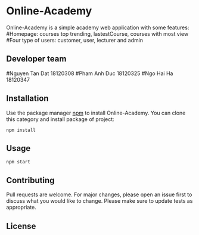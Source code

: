 # Online-Academy

Online-Academy is a simple academy web application with some features:
  #Homepage: courses top trending, lastestCourse, courses with most view
  #Four type of users: customer, user, lecturer and admin
  
## Developer team
  #Nguyen Tan Dat    18120308
  #Pham Anh Duc      18120325
  #Ngo Hai Ha        18120347
  
## Installation
Use the package manager [npm](https://www.npmjs.com/) to install Online-Academy.
You can clone this category and install package of project:
```
npm install
```

## Usage

```
npm start
```

## Contributing
Pull requests are welcome. For major changes, please open an issue first to discuss what you would like to change.
Please make sure to update tests as appropriate.

## License
